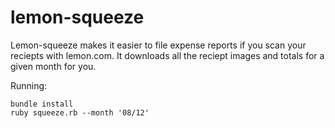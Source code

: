 lemon-squeeze
=============

Lemon-squeeze makes it easier to file expense reports if you scan your reciepts with lemon.com. It downloads all the reciept images and totals for a given month for you.

Running:

    bundle install
    ruby squeeze.rb --month '08/12'
